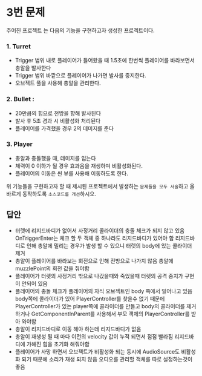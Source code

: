 # 3번 문제

주어진 프로젝트 는 다음의 기능을 구현하고자 생성한 프로젝트이다.

### 1. Turret
- Trigger 범위 내로 플레이어가 들어왔을 때 1.5초에 한번씩 플레이어를 바라보면서 총알을 발사한다
- Trigger 범위 바깥으로 플레이어가 나가면 발사를 중지한다.
- 오브젝트 풀을 사용해 총알을 관리한다.

### 2. Bullet :
- 20만큼의 힘으로 전방을 향해 발사된다
- 발사 후 5초 경과 시 비활성화 처리된다
- 플레이어를 가격했을 경우 2의 데미지를 준다

### 3. Player
- 총알과 충돌했을 때, 데미지를 입는다
- 체력이 0 이하가 될 경우 효과음을 재생하며 비활성화된다.
- 플레이어의 이동은 씬 뷰를 사용해 이동하도록 한다.

위 기능들을 구현하고자 할 때
제시된 프로젝트에서 발생하는 `문제들을 모두 서술`하고 올바르게 동작하도록 `소스코드를 개선`하시오.

## 답안
-  터렛에 리지드바디가 없어서 사정거리 콜라이더의 충돌 체크가 되지 않고 있음
   OnTriggerEnter는 체크 할 두 객체 중 하나라도 리지드바디가 있어야 함
   리지드바디로 인해 총알에 밀리는 경우가 발생 할 수 있으니 터렛의 body에 있는 콜라이더 제거
-  총알이 플레이어를 바라보는 회전으로 인해 전방으로 나가지 않음 총알에 muzzlePoint의 회전 값을 줘야함
-  플레이어가 터렛의 사정거리 밖으로 나갔을때와 죽었을때 터렛의 공격 중지가 구현이 안되어 있음
-  플레이어의 충돌 체크가 플레이어의 자식 오브젝트인 body 쪽에서 일어나고 있음
   body쪽에 콜라이더가 있어 PlayerController를 찾을수 없기 때문에
   PlayerController가 있는 player쪽에 콜라이더를 만들고 body의 콜라이더를 제거 하거나
   GetComponentInParent를 사용해서 부모 객체의 PlayerController를 받아 와야함
-  총알이 리지드바디로 이동 해야 하는데 리지드바디가 없음
-  총알이 재생성 될 때 마다 이전의 velocity 값이 누적 되면서 점점 빨라짐
   리지드바디에 가해진 힘을 초기화 해줘야함
-  플레이어가 사망 하면서 오브젝트가 비활성화 되는 동시에 AudioSource도 비활성화 되기 때문에 소리가 재생 되지 않음 
   오디오를 관리할 객체를 따로 설정하는것이 좋음
